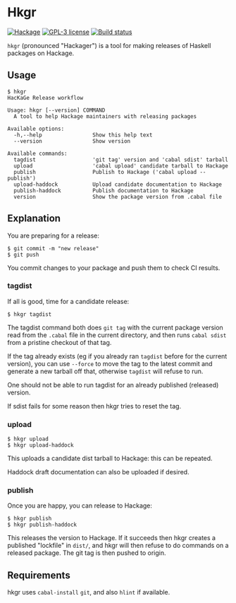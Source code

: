 # Hkgr

[![Hackage](https://img.shields.io/hackage/v/hkgr.svg)](https://hackage.haskell.org/package/hkgr)
[![GPL-3 license](https://img.shields.io/badge/license-GPL--3-blue.svg)](LICENSE)
[![Build status](https://secure.travis-ci.org/juhp/hkgr.svg)](https://travis-ci.org/juhp/hkgr)

`hkgr` (pronounced "Hackager") is a tool for making releases of
Haskell packages on Hackage.

## Usage

```
$ hkgr
HacKaGe Release workflow

Usage: hkgr [--version] COMMAND
  A tool to help Hackage maintainers with releasing packages

Available options:
  -h,--help                Show this help text
  --version                Show version

Available commands:
  tagdist                  'git tag' version and 'cabal sdist' tarball
  upload                   'cabal upload' candidate tarball to Hackage
  publish                  Publish to Hackage ('cabal upload --publish')
  upload-haddock           Upload candidate documentation to Hackage
  publish-haddock          Publish documentation to Hackage
  version                  Show the package version from .cabal file
```

## Explanation

You are preparing for a release:

```
$ git commit -m "new release"
$ git push
```

You commit changes to your package and push them to check CI results.

### tagdist

If all is good, time for a candidate release:

```
$ hkgr tagdist
```
The tagdist command both does `git tag` with the current package version read
from the `.cabal` file in the current directory,
and then runs `cabal sdist` from a pristine checkout of that tag.

If the tag already exists
(eg if you already ran `tagdist` before for the current version),
you can use `--force` to move the tag to the latest commit
and generate a new tarball off that, otherwise `tagdist` will refuse to run.

One should not be able to run tagdist for an already published (released)
version.

If sdist fails for some reason then hkgr tries to reset the tag.

### upload
```
$ hkgr upload
$ hkgr upload-haddock
```

This uploads a candidate dist tarball to Hackage: this can be repeated.

Haddock draft documentation can also be uploaded if desired.

### publish
Once you are happy, you can release to Hackage:

```
$ hkgr publish
$ hkgr publish-haddock
```

This releases the version to Hackage.
If it succeeds then hkgr creates a published "lockfile" in `dist/`,
and hkgr will then refuse to do commands on a released package.
The git tag is then pushed to origin.

## Requirements

hkgr uses `cabal-install` `git`, and also `hlint` if available.
